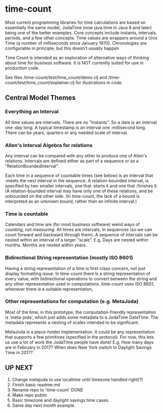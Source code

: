# time-count

Most current programming libraries for time calculations are based on essentially the same model,
        JodaTime (now java.time in Java 8 and later) being one of the better examples.
Core concepts include instants, intervals, periods, and a few other concepts. Time values are wrappers
        around a Unix Time (a number of milliseconds since January 1970).
Chronologies are configurable in principle, but this doesn't usually happen

Time Count is intended as an exploration of alternative ways of thinking about
time for business software. It is NOT currently suited for use in production code.

See files /time-count/test/time_count/demo.clj
and /time-count/test/time_count/explainer.clj
for illustrations in code.


## Central Model Themes

### Everything an Interval

All time values are intervals. There are no "Instants".
So a date is an interval one :day long. A typical timestamp is an
interval one :millisecond long. There can be years, quarters or any
needed scale of interval.

### Allen's Interval Algebra for relations
Any interval can be compared with any other to produce one of Allen's relations.
Intervals are defined either as part of a sequence or as a "RelationBoundedInterval".

Each time in a sequence of countable times (see below) is an interval
that :meets the next interval in the sequence.
A relation-bounded interval, is specified by two smaller intervals,
one that :starts it and one that :finishes it. (A relation-bounded interval
may have only one of these relations, and be unbounded on the other side.
(In time-count, the lack of a bound is interpreted as an unknown bound, rather
than an infinite interval.)

### Time is countable
Calendars and time are (for most business software) weird ways of *counting*, not *measuring*.
All times are intervals, in sequences (so we can count forward and backward through them).
A sequence of intervals can be nested within an interval of a larger "scale".
E.g. Days are nested within months. Months are nested within years.

### Bidirectional String representation (mostly ISO 8601)
Having a string representation of a time is first-class concern, not just display formatting issue.
In time-count there is a string representation of every value, with bidirectional
operations to convert between the string and any other representation used in computations.
time-count uses ISO 8601, whenever there is a suitable representation,

### Other representations for computation (e.g. MetaJoda)
Most of the time, in this prototype, the computation-friendly representation
is 'meta-joda', which just adds some metadata to a JodaTime DateTime.
The metadata represents a nesting of scales intended to be significant.

MetaJoda is a place-holder implementation. It could be any representation that supports
a few primitives (specified in the protocol). For now, this lets us use a lot of work the JodaTime people have done!
E.g. How many days are in February in 2017? When does New York switch to Daylight Savings Time in 2017?


## UP NEXT
1. Change metajoda to use localtime until timezone handled right(?)
2. Finish basic readme.md
3. Rename repo to 'time-count' DONE
4. Make repo public
5. Basic timezone and daylight savings time cases.
6. Same day next month example.
